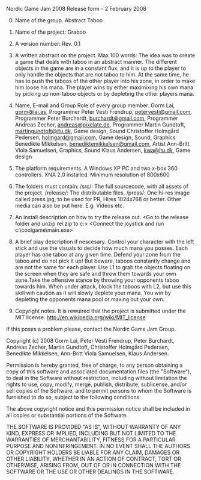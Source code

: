 Nordic Game Jam 2008 Release form - 2 February 2008

0) Name of the group.
Abstract Taboo

1) Name of the project:
Graboo

2) A version number:
Rev. 0.1

3) A written abstract on the project. Max 100 words:
The idea was to create a game that deals with taboo in an abstract manner. The different objects in the game are in a constant flux, and it is up to the player to only handle the objects that are not taboo to him. At the same time, he has to push the taboos of the other player into his zone, in order to make him loose his mana. The player wins by either maximixing his own mana by picking up non-taboo objects or by depleting the other players mana.


4) Name, E-mail and Group Role of every group member.
Gorm Lai, gorm@lai.as, Programmer
Peter Vesti Frendrup, petervesti@gmail.com, Programmer
Peter Burchardt, burchardt@gmail.com, Programmer
Andreas Zecher, andreas@pixelate.de, Programmer
Martin Gundtoft, martingundtoft@itu.dk, Game design, Sound
Christoffer Holmgård Pedersen, holmgard@gmail.com, Game design, Sound, Graphics
Benedikte Mikkelsen, benediktemikkelsen@gmail.com, Artist
Ann-Britt Viola Samuelsen, Graphics, Sound
Klaus Andersen, kwa@itu.dk, Game design

5) The platform requirements.
A Windows XP PC and two x-box 360 controllers.
XNA 2.0 installed.
Minimum resolution of 800x600

6) The folders must contain:
/src/: The full sourcecode, with all assets of the project.
/release/: The distributable files.
/press/: One hi-res image called press.jpg, to be used for PR, Hires 1024x768 or better.
Other media can also be put here. E.g: Videos etc.

7) An install description on how to try the release out.
<Go to the release folder and unzip rel.zip to c:\>
<Connect the joystick and run c:\coolgame\main.exe>

8) A brief play description if nescesary.
Control your character with the left stick and use the visuals to decide how much mana you posses. Each player has one taboo at any given time. Defend your zone from the taboo and do not pick it up! But beware, taboos constantly change and are not the same for each player. Use L1 to grab the objects floating on the screen when they are safe and throw them towards your own zone.Take the offensive stance by throwing your opponents taboo towards him. When under attack, block the taboos with L2, but use this skill  wih caution as it will slowly deplete your mana. You win by depleting the opponents mana pool or maxing out your own.

9) Copyright notes.
It is rewuired that the project is submitted under the MIT license. http://en.wikipedia.org/wiki/MIT_license

If this poses a problem please, contact the Nordic Game Jam Group.

Copyright (c) 2008 Gorm Lai, Peter Vesti Frendrup, Peter Burchardt, Andreas Zecher, Martin Gundtoft, Christoffer Holmgård Pedersen, Benedikte Mikkelsen, Ann-Britt Viola Samuelsen, Klaus Andersen.

Permission is hereby granted, free of charge, to any person
obtaining a copy of this software and associated documentation
files (the "Software"), to deal in the Software without
restriction, including without limitation the rights to use,
copy, modify, merge, publish, distribute, sublicense, and/or sell
copies of the Software, and to permit persons to whom the
Software is furnished to do so, subject to the following
conditions:

The above copyright notice and this permission notice shall be
included in all copies or substantial portions of the Software.

THE SOFTWARE IS PROVIDED "AS IS", WITHOUT WARRANTY OF ANY KIND,
EXPRESS OR IMPLIED, INCLUDING BUT NOT LIMITED TO THE WARRANTIES
OF MERCHANTABILITY, FITNESS FOR A PARTICULAR PURPOSE AND
NONINFRINGEMENT. IN NO EVENT SHALL THE AUTHORS OR COPYRIGHT
HOLDERS BE LIABLE FOR ANY CLAIM, DAMAGES OR OTHER LIABILITY,
WHETHER IN AN ACTION OF CONTRACT, TORT OR OTHERWISE, ARISING
FROM, OUT OF OR IN CONNECTION WITH THE SOFTWARE OR THE USE OR
OTHER DEALINGS IN THE SOFTWARE.